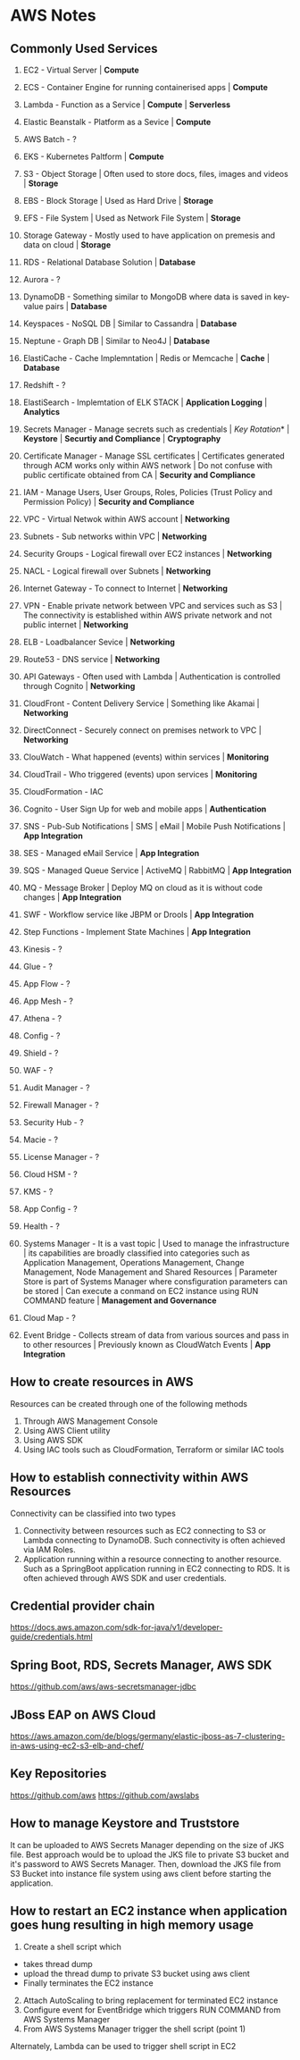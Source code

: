 # AWS Notes

## Commonly Used Services
1. EC2 - Virtual Server | **Compute**
2. ECS - Container Engine for running containerised apps | **Compute**
3. Lambda - Function as a Service | **Compute** | **Serverless**
4. Elastic Beanstalk - Platform as a Sevice | **Compute**
5. AWS Batch - ?
6. EKS - Kubernetes Paltform | **Compute**

7. S3 - Object Storage | Often used to store docs, files, images and videos | **Storage**
8. EBS - Block Storage | Used as Hard Drive | **Storage**
9. EFS - File System | Used as Network File System | **Storage**
10. Storage Gateway - Mostly used to have application on premesis and data on cloud | **Storage**

11. RDS - Relational Database Solution | **Database**
12. Aurora - ?
13. DynamoDB - Something similar to MongoDB where data is saved in key-value pairs | **Database**
14. Keyspaces - NoSQL DB | Similar to Cassandra | **Database**
15. Neptune - Graph DB | Similar to Neo4J | **Database**

16. ElastiCache - Cache Implemntation | Redis or Memcache | **Cache** | **Database**
17. Redshift - ?

18. ElastiSearch - Implemtation of ELK STACK | **Application Logging** | **Analytics**
19. Secrets Manager - Manage secrets such as credentials | *Key Rotation** | **Keystore** | **Securtiy and Compliance** | **Cryptography**
20. Certificate Manager - Manage SSL certificates | Certificates generated through ACM works only within AWS network | Do not confuse with public certificate obtained from CA | **Security and Compliance**
21. IAM - Manage Users, User Groups, Roles, Policies (Trust Policy and Permission Policy) | **Security and Compliance**

22. VPC - Virtual Netwok within AWS account | **Networking**
23. Subnets - Sub networks within VPC | **Networking**
24. Security Groups - Logical firewall over EC2 instances | **Networking**
25. NACL - Logical firewall over Subnets | **Networking**
26. Internet Gateway - To connect to Internet | **Networking**
27. VPN - Enable private network between VPC and services such as S3 | The connectivity is established within AWS private network and not public internet | **Networking**
28. ELB - Loadbalancer Sevice | **Networking**
29. Route53 - DNS service | **Networking**
30. API Gateways - Often used with Lambda | Authentication is controlled through Cognito | **Networking**
31. CloudFront - Content Delivery Service | Something like Akamai | **Networking**
32. DirectConnect - Securely connect on premises network to VPC | **Networking**

33. ClouWatch - What happened (events) within services | **Monitoring**
34. CloudTrail - Who triggered (events) upon services | **Monitoring**

35. CloudFormation - IAC

36. Cognito - User Sign Up for web and mobile apps | **Authentication**

36. SNS - Pub-Sub Notifications | SMS | eMail | Mobile Push Notifications | **App Integration**
37. SES - Managed eMail Service | **App Integration**
38. SQS - Managed Queue Service | ActiveMQ | RabbitMQ | **App Integration**
39. MQ - Message Broker | Deploy MQ on cloud as it is without code changes | **App Integration**

40. SWF - Workflow service like JBPM or Drools | **App Integration**
41. Step Functions - Implement State Machines | **App Integration**

42. Kinesis - ?
43. Glue - ?
44. App Flow - ?
45. App Mesh - ?
46. Athena - ?
47. Config - ?
48. Shield - ?
49. WAF - ?
50. Audit Manager - ?
51. Firewall Manager - ?
52. Security Hub - ?
53. Macie - ?
54. License Manager - ?
55. Cloud HSM - ?
56. KMS - ?
57. App Config - ?
58. Health - ?
59. Systems Manager - It is a vast topic | Used to manage the infrastructure | its capabilities are broadly classified into categories such as Application Management, Operations Management, Change Management, Node Management and Shared Resources | Parameter Store is part of Systems Manager where consfiguration parameters can be stored | Can execute a conmand on EC2 instance using RUN COMMAND feature | **Management and Governance**
60. Cloud Map - ?
61. Event Bridge - Collects stream of data from various sources and pass in to other resources | Previously known as CloudWatch Events | **App Integration**

## How to create resources in AWS
Resources can be created through one of the following methods
1. Through AWS Management Console
2. Using AWS Client utility
3. Using AWS SDK
4. Using IAC tools such as CloudFormation, Terraform or similar IAC tools

## How to establish connectivity within AWS Resources
Connectivity can be classified into two types 
1. Connectivity between resources such as EC2 connecting to S3 or Lambda connecting to DynamoDB. Such connectivity is often achieved via IAM Roles.
2. Application running within a resource connecting to another resource. Such as a SpringBoot application running in EC2 connecting to RDS. It is often achieved through AWS SDK and user credentials.

## Credential provider chain
https://docs.aws.amazon.com/sdk-for-java/v1/developer-guide/credentials.html

## Spring Boot, RDS, Secrets Manager, AWS SDK
https://github.com/aws/aws-secretsmanager-jdbc
 
## JBoss EAP on AWS Cloud
https://aws.amazon.com/de/blogs/germany/elastic-jboss-as-7-clustering-in-aws-using-ec2-s3-elb-and-chef/

## Key Repositories 
https://github.com/aws
https://github.com/awslabs

## How to manage Keystore and Truststore
It can be uploaded to AWS Secrets Manager depending on the size of JKS file. Best approach would be to upload the JKS file to private S3 bucket and it's password to AWS Secrets Manager. Then, download the JKS file from S3 Bucket into instance file system using aws client before starting the application.

## How to restart an EC2 instance when application goes hung resulting in high memory usage
1. Create a shell script which 
- takes thread dump 
- upload the thread dump to private S3 bucket using aws client
- Finally terminates the EC2 instance
2. Attach AutoScaling to bring replacement for terminated EC2 instance
3. Configure event for EventBridge which triggers RUN COMMAND from AWS Systems Manager
4. From AWS Systems Manager trigger the shell script (point 1)

Alternately,
Lambda can be used to trigger shell script in EC2












